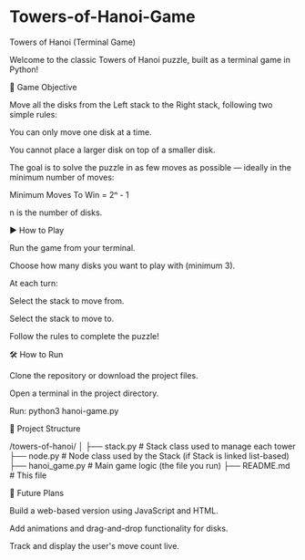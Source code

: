 # Towers-of-Hanoi-Game

Towers of Hanoi (Terminal Game)

Welcome to the classic Towers of Hanoi puzzle, built as a terminal game in Python!

🧠 Game Objective

Move all the disks from the Left stack to the Right stack, following two simple rules:

You can only move one disk at a time.

You cannot place a larger disk on top of a smaller disk.

The goal is to solve the puzzle in as few moves as possible — ideally in the minimum number of moves:

Minimum Moves To Win = 2ⁿ - 1

n is the number of disks.

▶️ How to Play

Run the game from your terminal.

Choose how many disks you want to play with (minimum 3).

At each turn:

Select the stack to move from.

Select the stack to move to.

Follow the rules to complete the puzzle!

🛠 How to Run

Clone the repository or download the project files.

Open a terminal in the project directory.

Run:
python3 hanoi-game.py

📁 Project Structure

/towers-of-hanoi/
│
├── stack.py        # Stack class used to manage each tower
├── node.py         # Node class used by the Stack (if Stack is linked list-based)
├── hanoi_game.py   # Main game logic (the file you run)
├── README.md       # This file

🚀 Future Plans

Build a web-based version using JavaScript and HTML.

Add animations and drag-and-drop functionality for disks.

Track and display the user's move count live.